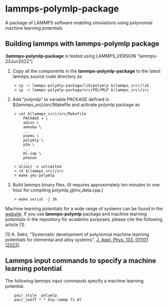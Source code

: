 # lammps-polymlp-package
A package of LAMMPS software enabling simulations using polynomial machine learning potentials

Building lammps with lammps-polymlp package
----------------------------------------------
(**lammps-polymlp-package** is tested using LAMMPS_VERSION "lammps-23Jun2022”)

1. Copy all the components in the **lammps-polymlp-package** to the latest lammps source code directory as
```
    > cp -r lammps-polymlp-package/lib/polymlp $(lammps_src)/lib
    > cp -r lammps-polymlp-package/src/POLYMLP $(lammps_src)/src
```

2. Add "polymlp" to variable PACKAGE defined in $(lammps_src)/src/Makefile and activate polymlp package as
```
    > cat $(lammps_src)/src/Makefile
        PACKAGE = \
        adios \
        amoeba \
        ...
        poems \
        polymlp \
        ptm \
        ...
        ml-iap \
        phonon
        ...
    > ulimit -s unlimited
    > cd $(lammps_src)/src
    > make yes-polymlp
```
3. Build lammps binary files. (It requires approximately ten minutes to one hour for compiling polymlp_gtinv_data.cpp.)
```
    > make serial -j 36
```

Machine learning potentials for a wide range of systems can be found in the [website](http://cms.mtl.kyoto-u.ac.jp/seko/mlp-repository/index.html). If you use **lammps-polymlp** package and machine learning potentials in the repository for academic purposes, please cite the following article [1].

[1] A. Seko, "Systematic development of polynomial machine learning potentials for elemental and alloy systems", [J. Appl. Phys. 133, 011101 (2023)](https://pubs.aip.org/aip/jap/article/133/1/011101/2874590/Tutorial-Systematic-development-of-polynomial).

Lammps input commands to specify a machine learning potential
------------------------------------------------------------------

The following lammps input commands specify a machine learning potential.
```
    pair_style  polymlp
    pair_coeff * * mlp.lammp Ti Al
```

